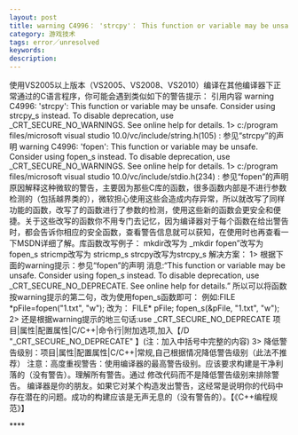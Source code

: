 ```yaml
---
layout: post
title: warning C4996： 'strcpy'： This function or variable may be unsafe. 
category: 游戏技术
tags: error／unresolved
keywords: 
description: 
---
```


使用VS2005以上版本（VS2005、VS2008、VS2010）编译在其他编译器下正常通过的C语言程序，你可能会遇到类似如下的警告提示：
引用内容 warning C4996: 'strcpy': This function or variable may be
unsafe. Consider using strcpy\_s instead. To disable deprecation, use
\_CRT\_SECURE\_NO\_WARNINGS. See online help for details. 1\> c:/program
files/microsoft visual studio 10.0/vc/include/string.h(105) :
参见“strcpy”的声明 warning C4996: 'fopen': This function or variable may
be unsafe. Consider using fopen\_s instead. To disable deprecation, use
\_CRT\_SECURE\_NO\_WARNINGS. See online help for details. 1\> c:/program
files/microsoft visual studio 10.0/vc/include/stdio.h(234) :
参见“fopen”的声明原因解释这种微软的警告，主要因为那些C库的函数，很多函数内部是不进行参数检测的（包括越界类的），微软担心使用这些会造成内存异常，所以就改写了同样功能的函数，改写了的函数进行了参数的检测，使用这些新的函数会更安全和便捷。关于这些改写的函数你不用专门去记忆，因为编译器对于每个函数在给出警告时，都会告诉你相应的安全函数，查看警告信息就可以获知，在使用时也再查看一下MSDN详细了解。库函数改写例子：
mkdir改写为 \_mkdir fopen”改写为 fopen\_s stricmp改写为 stricmp\_s
strcpy改写为strcpy\_s 解决方案： 1\>
根据下面的warning提示：参见“fopen”的声明 消息:“This function or variable
may be unsafe. Consider using fopen\_s instead. To disable deprecation,
use \_CRT\_SECURE\_NO\_DEPRECATE. See online help for details.”
所以可以将函数按warning提示的第二句，改为使用fopen\_s函数即可：
例如:FILE \*pFile=fopen("1.txt", "w"); 改为： FILE\* pFile;
fopen\_s(&pFile, "1.txt", "w"); 2\> 还是根据warning提示的地三句话:use
\_CRT\_SECURE\_NO\_DEPRECATE
项目|属性|配置属性|C/C++|命令行|附加选项,加入【/D
"\_CRT\_SECURE\_NO\_DEPRECATE" 】(注：加入中括号中完整的内容) 3\>
降低警告级别：项目|属性|配置属性|C/C++|常规,自己根据情况降低警告级别（此法不推荐）
注意：高度重视警告：使用编译器的最高警告级别。应该要求构建是干净利落的（没有警告）。理解所有警告。通过
修改代码而不是降低警告级别来排除警告。
编译器是你的朋友。如果它对某个构造发出警告，这经常是说明你的代码中存在潜在的问题。成功的构建应该是无声无息的（没有警告的）。【《C++编程规
范》】

**** 








